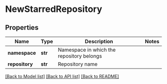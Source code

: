 # NewStarredRepository

## Properties
Name | Type | Description | Notes
------------ | ------------- | ------------- | -------------
**namespace** | **str** | Namespace in which the repository belongs | 
**repository** | **str** | Repository name | 

[[Back to Model list]](../README.md#documentation-for-models) [[Back to API list]](../README.md#documentation-for-api-endpoints) [[Back to README]](../README.md)

